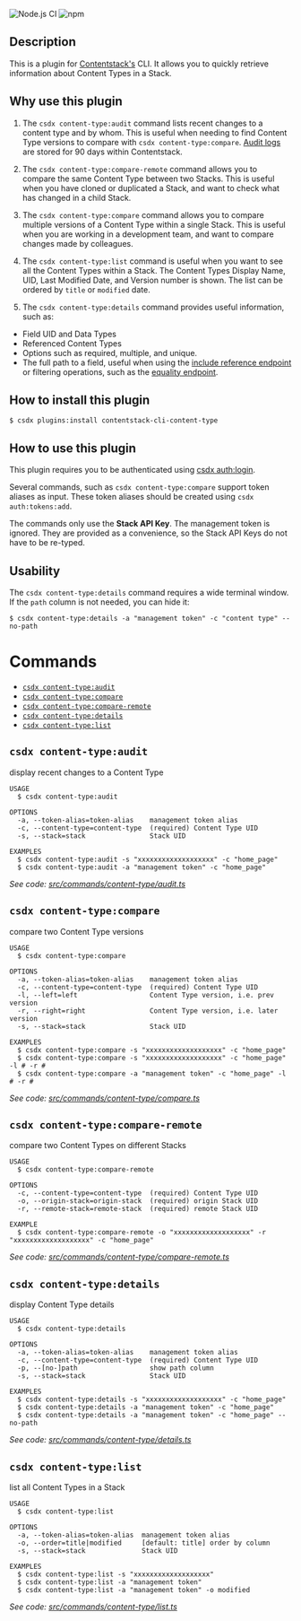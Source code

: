 ![Node.js CI](https://github.com/Contentstack-Solutions/contentstack-cli-content-type/workflows/Node.js%20CI/badge.svg)
![npm](https://img.shields.io/npm/v/contentstack-cli-content-type)

## Description
This is a plugin for [Contentstack's](https://www.contentstack.com/) CLI.
It allows you to quickly retrieve information about Content Types in a Stack.

## Why use this plugin
1. The `csdx content-type:audit` command lists recent changes to a content type and by whom.
This is useful when needing to find Content Type versions to compare with `csdx content-type:compare`.
[Audit logs](https://www.contentstack.com/docs/developers/set-up-stack/monitor-stack-activities-in-audit-log/) are stored for 90 days within Contentstack. 

1. The `csdx content-type:compare-remote` command allows you to compare the same Content Type between two Stacks.
This is useful when you have cloned or duplicated a Stack, and want to check what has changed in a child Stack.

1. The `csdx content-type:compare` command allows you to compare multiple versions of a Content Type within a single Stack.
This is useful when you are working in a development team, and want to compare changes made by colleagues.

1. The `csdx content-type:list` command is useful when you want to see all the Content Types within a Stack.
The Content Types Display Name, UID, Last Modified Date, and Version number is shown. The list can be ordered by `title` or `modified` date.

1. The `csdx content-type:details` command provides useful information, such as:
 - Field UID and Data Types
 - Referenced Content Types
 -  Options such as required, multiple, and unique.
 - The full path to a field, useful when using the [include reference endpoint](https://www.contentstack.com/docs/developers/apis/content-delivery-api/#include-reference) or filtering operations, such as the [equality endpoint](https://www.contentstack.com/docs/developers/apis/content-delivery-api/#equals-operator).

## How to install this plugin

```shell
$ csdx plugins:install contentstack-cli-content-type
```

## How to use this plugin
This plugin requires you to be authenticated using [csdx auth:login](https://www.contentstack.com/docs/developers/cli/authenticate-with-the-cli/).

Several commands, such as `csdx content-type:compare` support token aliases as input.
These token aliases should be created using `csdx auth:tokens:add`.

The commands only use the **Stack API Key**. The management token is ignored.
They are provided as a convenience, so the Stack API Keys do not have to be re-typed. 

## Usability
The `csdx content-type:details` command requires a wide terminal window. If the `path` column is not needed, you can hide it:

```shell
$ csdx content-type:details -a "management token" -c "content type" --no-path
```
<!-- usagestop -->
# Commands
<!-- commands -->
* [`csdx content-type:audit`](#csdx-content-typeaudit)
* [`csdx content-type:compare`](#csdx-content-typecompare)
* [`csdx content-type:compare-remote`](#csdx-content-typecompare-remote)
* [`csdx content-type:details`](#csdx-content-typedetails)
* [`csdx content-type:list`](#csdx-content-typelist)

## `csdx content-type:audit`

display recent changes to a Content Type

```
USAGE
  $ csdx content-type:audit

OPTIONS
  -a, --token-alias=token-alias    management token alias
  -c, --content-type=content-type  (required) Content Type UID
  -s, --stack=stack                Stack UID

EXAMPLES
  $ csdx content-type:audit -s "xxxxxxxxxxxxxxxxxxx" -c "home_page"
  $ csdx content-type:audit -a "management token" -c "home_page"
```

_See code: [src/commands/content-type/audit.ts](https://github.com/Contentstack-Solutions/contentstack-cli-content-type/blob/v1.0.3/src/commands/content-type/audit.ts)_

## `csdx content-type:compare`

compare two Content Type versions

```
USAGE
  $ csdx content-type:compare

OPTIONS
  -a, --token-alias=token-alias    management token alias
  -c, --content-type=content-type  (required) Content Type UID
  -l, --left=left                  Content Type version, i.e. prev version
  -r, --right=right                Content Type version, i.e. later version
  -s, --stack=stack                Stack UID

EXAMPLES
  $ csdx content-type:compare -s "xxxxxxxxxxxxxxxxxxx" -c "home_page"
  $ csdx content-type:compare -s "xxxxxxxxxxxxxxxxxxx" -c "home_page" -l # -r #
  $ csdx content-type:compare -a "management token" -c "home_page" -l # -r #
```

_See code: [src/commands/content-type/compare.ts](https://github.com/Contentstack-Solutions/contentstack-cli-content-type/blob/v1.0.3/src/commands/content-type/compare.ts)_

## `csdx content-type:compare-remote`

compare two Content Types on different Stacks

```
USAGE
  $ csdx content-type:compare-remote

OPTIONS
  -c, --content-type=content-type  (required) Content Type UID
  -o, --origin-stack=origin-stack  (required) origin Stack UID
  -r, --remote-stack=remote-stack  (required) remote Stack UID

EXAMPLE
  $ csdx content-type:compare-remote -o "xxxxxxxxxxxxxxxxxxx" -r "xxxxxxxxxxxxxxxxxxx" -c "home_page"
```

_See code: [src/commands/content-type/compare-remote.ts](https://github.com/Contentstack-Solutions/contentstack-cli-content-type/blob/v1.0.3/src/commands/content-type/compare-remote.ts)_

## `csdx content-type:details`

display Content Type details

```
USAGE
  $ csdx content-type:details

OPTIONS
  -a, --token-alias=token-alias    management token alias
  -c, --content-type=content-type  (required) Content Type UID
  -p, --[no-]path                  show path column
  -s, --stack=stack                Stack UID

EXAMPLES
  $ csdx content-type:details -s "xxxxxxxxxxxxxxxxxxx" -c "home_page"
  $ csdx content-type:details -a "management token" -c "home_page"
  $ csdx content-type:details -a "management token" -c "home_page" --no-path
```

_See code: [src/commands/content-type/details.ts](https://github.com/Contentstack-Solutions/contentstack-cli-content-type/blob/v1.0.3/src/commands/content-type/details.ts)_

## `csdx content-type:list`

list all Content Types in a Stack

```
USAGE
  $ csdx content-type:list

OPTIONS
  -a, --token-alias=token-alias  management token alias
  -o, --order=title|modified     [default: title] order by column
  -s, --stack=stack              Stack UID

EXAMPLES
  $ csdx content-type:list -s "xxxxxxxxxxxxxxxxxxx"
  $ csdx content-type:list -a "management token"
  $ csdx content-type:list -a "management token" -o modified
```

_See code: [src/commands/content-type/list.ts](https://github.com/Contentstack-Solutions/contentstack-cli-content-type/blob/v1.0.3/src/commands/content-type/list.ts)_
<!-- commandsstop -->
